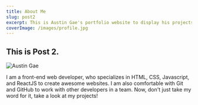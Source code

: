 ```yaml
---
title: About Me
slug: post2
excerpt: This is Austin Gae's portfolio website to display his projects.
coverImage: /images/profile.jpg
---
```


## This is Post 2.

![Austin Gae](/images/profile.jpg)

I am a front-end web developer, who specializes in HTML, CSS, Javascript, and ReactJS to create awesome websites. I am also comfortable with Git and GitHub to work with other developers in a team. Now, don't just take my word for it, take a look at my projects!